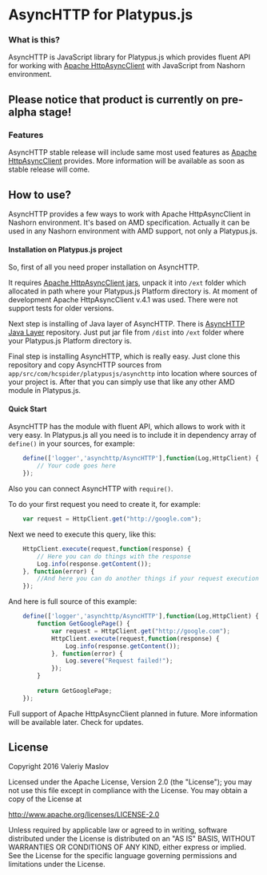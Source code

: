 # AsyncHTTP for Platypus.js 
### What is this?
AsyncHTTP is JavaScript library for Platypus.js which provides fluent API for working with [Apache HttpAsyncClient] with JavaScript from Nashorn environment.

## Please notice that product is currently on pre-alpha stage!

### Features
AsyncHTTP stable release will include same most used features as [Apache HttpAsyncClient] provides. More information will be available as soon as stable release will come.

## How to use?
AsyncHTTP provides a few ways to work with Apache HttpAsyncClient in Nashorn environment. It's based on AMD specification. Actually it can be used in any Nashorn environment with AMD support, not only a Platypus.js.
#### Installation on Platypus.js project
So, first of all you need proper installation on AsyncHTTP. 

It requires [Apache HttpAsyncClient jars], unpack it into `/ext` folder which allocated in path where your Platypus.js Platform directory is.
At moment of development Apache HttpAsyncClient v.4.1 was used. There were not support tests for older versions.

Next step is installing of Java layer of AsyncHTTP. There is [AsyncHTTP Java Layer] repository. Just put jar file from `/dist` into `/ext` folder where your Platypus.js Platform directory is.

Final step is installing AsyncHTTP, which is really easy. Just clone this repository and copy AsyncHTTP sources from `app/src/com/hcspider/platypusjs/asynchttp` into location where sources of your project is. After that you can simply use that like any other AMD module in Platypus.js.

#### Quick Start

AsyncHTTP has the module with fluent API, which allows to work with it very easy. In Platypus.js all you need is to include it in dependency array of `define()` in your sources, for example:

```JavaScript
    define(['logger','asynchttp/AsyncHTTP'],function(Log,HttpClient) {
        // Your code goes here
    });
```

Also you can connect AsyncHTTP with `require()`.

To do your first request you need to create it, for example:

```JavaScript
    var request = HttpClient.get("http://google.com");
```

Next we need to execute this query, like this:

```JavaScript
    HttpClient.execute(request,function(response) {
        // Here you can do things with the response
        Log.info(response.getContent());
    }, function(error) {
        //And here you can do another things if your request execution is failed
    });
```

And here is full source of this example:

```JavaScript
    define(['logger','asynchttp/AsyncHTTP'],function(Log,HttpClient) {
        function GetGooglePage() {
            var request = HttpClient.get("http://google.com");
            HttpClient.execute(request,function(response) {
                Log.info(response.getContent());
            }, function(error) {
                Log.severe("Request failed!");
            });
        }
        
        return GetGooglePage;
    });
```

Full support of Apache HttpAsyncClient planned in future. More information will be available later. Check for updates.


## License

Copyright 2016 Valeriy Maslov

   Licensed under the Apache License, Version 2.0 (the "License");
   you may not use this file except in compliance with the License.
   You may obtain a copy of the License at

   http://www.apache.org/licenses/LICENSE-2.0

   Unless required by applicable law or agreed to in writing, software
   distributed under the License is distributed on an "AS IS" BASIS,
   WITHOUT WARRANTIES OR CONDITIONS OF ANY KIND, either express or implied.
   See the License for the specific language governing permissions and
   limitations under the License.


[Platypus.js]: <http://platypus-platform.org/>
[Apache HttpAsyncClient]: <https://hc.apache.org/httpcomponents-asyncclient-4.1.x/index.html>
[Apache HttpAsyncClient jars]: <http://hc.apache.org/httpcomponents-asyncclient-4.1.x/download.html>
[AsyncHTTP Java Layer]: <https://github.com/hcspidergrasp/platypusjs-asynchttp-javalayer>
